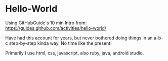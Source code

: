# Hello-World
Using GitHubGuide's 10 min Intro from:      https://guides.github.com/activities/hello-world/

Have had this account for years, but never bothered doing things in an a-b-c step-by-step kinda way. No time like the present!

Primarily I use html, css, javascript, also ruby, java, android studio.
